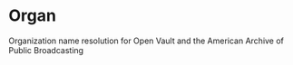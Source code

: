 # Organ

Organization name resolution for Open Vault and the American Archive of Public Broadcasting
